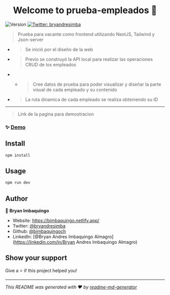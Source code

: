 <h1 align="center">Welcome to prueba-empleados 👋</h1>
<p>
  <img alt="Version" src="https://img.shields.io/badge/version-0.1.0-blue.svg?cacheSeconds=2592000" />
  <a href="https://twitter.com/bryandresimba" target="_blank">
    <img alt="Twitter: bryandresimba" src="https://img.shields.io/twitter/follow/bryandresimba.svg?style=social" />
  </a>
</p>

> Prueba para vacante como frontend utilizando NextJS, Tailwind y Json-server

- > Se inició por el diseño de la web
- > Previo se construyó la API local para realizar las operaciones CRUD de los empleados
- - > Cree datos de prueba para poder visualizar y diseñar la parte visual de cada empleado y su contenido
- > La ruta dinamica de cada empleado se realiza obteniendo su ID

<hr/>

> Link de la pagina para demostracion

### ✨ [Demo](https://empleados-eight.vercel.app/)

## Install

```sh
npm install
```

## Usage

```sh
npm run dev
```

## Author

👤 **Bryan Imbaquingo**

- Website: https://bimbaquingo.netlify.app/
- Twitter: [@bryandresimba](https://twitter.com/bryandresimba)
- Github: [@bimbaquingoch](https://github.com/bimbaquingoch)
- LinkedIn: [@Bryan Andres Imbaquingo Almagro](https://linkedin.com/in/Bryan Andres Imbaquingo Almagro)

## Show your support

Give a ⭐️ if this project helped you!

---

_This README was generated with ❤️ by [readme-md-generator](https://github.com/kefranabg/readme-md-generator)_
